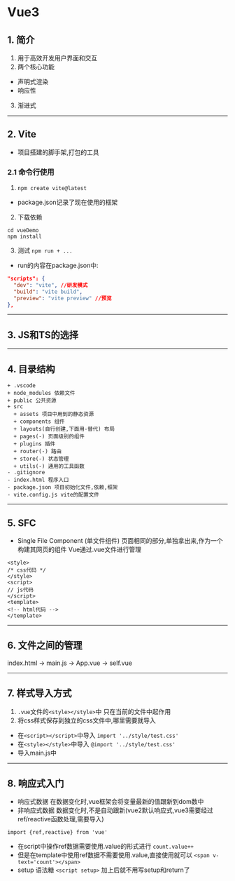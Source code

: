 # Vue3
## 1. 简介
1. 用于高效开发用户界面和交互
2. 两个核心功能
+ 声明式渲染
+ 响应性
3. 渐进式

***

## 2. Vite
+ 项目搭建的脚手架,打包的工具
### 2.1 命令行使用
1. `npm create vite@latest`
+ package.json记录了现在使用的框架
2. 下载依赖
```
cd vueDemo
npm install
```
3. 测试
`npm run + ...`
+ run的内容在package.json中:
```json
"scripts": {
  "dev": "vite", //研发模式
  "build": "vite build",
  "preview": "vite preview" //预览
},
```

***

## 3. JS和TS的选择

***

## 4. 目录结构
```
+ .vscode
+ node_modules 依赖文件
+ public 公共资源
+ src
  + assets 项目中用到的静态资源
  + components 组件
  + layouts(自行创建,下面用-替代) 布局
  + pages(-) 页面级别的组件
  + plugins 插件
  + router(-) 路由
  + store(-) 状态管理
  + utils(-) 通用的工具函数
- .gitignore
- index.html 程序入口
- package.json 项目初始化文件,依赖,框架
- vite.config.js vite的配置文件
```

***

## 5. SFC
+ Single File Component (单文件组件)
页面相同的部分,单独拿出来,作为一个构建其网页的组件
Vue通过.vue文件进行管理
```vue
<style>
/* css代码 */
</style>
<script>
// js代码
</script>
<template>
<!-- html代码 -->
</template>
```

***

## 6. 文件之间的管理
index.html -> main.js -> App.vue -> self.vue

***

## 7. 样式导入方式
1. `.vue`文件的`<style></style>`中
只在当前的文件中起作用
2. 将css样式保存到独立的css文件中,哪里需要就导入
+ 在`<script></script>`中导入
`import '../style/test.css'`
+ 在`<style></style>`中导入
`@import '../style/test.css'`
+ 导入main.js中

***

## 8. 响应式入门
+ 响应式数据
在数据变化时,vue框架会将变量最新的值跟新到dom数中
+ 非响应式数据
数据变化时,不是自动跟新(vue2默认响应式,vue3需要经过ref/reactive函数处理,需要导入)
```vue
import {ref,reactive} from 'vue'
```
+ 在script中操作ref数据需要使用.value的形式进行
`count.value++`
+ 但是在template中使用ref数据不需要使用.value,直接使用就可以
`<span v-text='count'></span>`
+ setup 语法糖
`<script setup>`
加上后就不用写setup和return了








